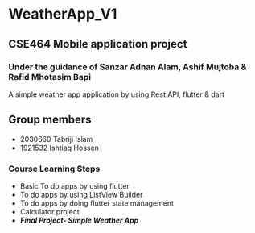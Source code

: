 # WeatherApp_V1
## CSE464 Mobile application project
### Under the guidance of Sanzar Adnan Alam, Ashif Mujtoba &  Rafid Mhotasim Bapi
A simple weather app application by using Rest API, flutter &amp; dart

## Group members
 - 2030660	Tabriji Islam
 - 1921532	Ishtiaq Hossen

### Course Learning Steps

- Basic To do apps by using flutter
- To do apps by using ListView Builder
- To do apps by doing flutter state management
- Calculator project
- ***Final Project- Simple Weather App***


